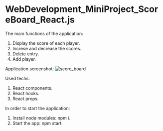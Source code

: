 # WebDevelopment_MiniProject_ScoreBoard_React.js

The main functions of the application:
  1. Display the score of each player.
  2. Increse and decrease the scores.
  3. Delete entry.
  4. Add player.

Application screenshot:
![score_board](https://user-images.githubusercontent.com/93168873/211499197-1ea437c7-baa7-43c9-a4bf-01a765c2b936.jpg)

Used techs:
  1. React components.
  2. React hooks.
  3. React props.

In order to start the application:
  1. Install node modules: npm i.
  2. Start the app: npm start.
